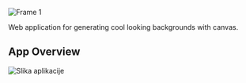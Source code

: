 <!-- # Background-generator -->
![Frame 1](https://github.com/DzoniCodec06/Background-generator/assets/60019990/1792c10b-2014-4447-bd27-8e95762e6da6)

Web application for generating cool looking backgrounds with canvas. 

## App Overview
![Slika aplikacije](https://github.com/DzoniCodec06/Background-generator/assets/60019990/75896f5a-0e14-449a-8174-8569f8b7423a)
